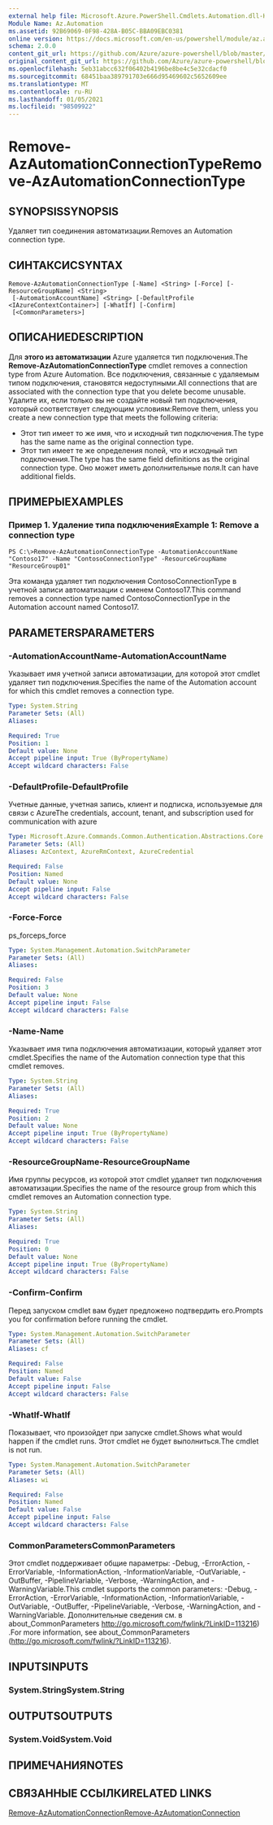 ```yaml
---
external help file: Microsoft.Azure.PowerShell.Cmdlets.Automation.dll-Help.xml
Module Name: Az.Automation
ms.assetid: 92B69069-0F98-428A-B05C-BBA09EBC0381
online version: https://docs.microsoft.com/en-us/powershell/module/az.automation/remove-azautomationconnectiontype
schema: 2.0.0
content_git_url: https://github.com/Azure/azure-powershell/blob/master/src/Automation/Automation/help/Remove-AzAutomationConnectionType.md
original_content_git_url: https://github.com/Azure/azure-powershell/blob/master/src/Automation/Automation/help/Remove-AzAutomationConnectionType.md
ms.openlocfilehash: 5eb31abcc632f06402b4196be8be4c5e32cdacf0
ms.sourcegitcommit: 68451baa389791703e666d95469602c5652609ee
ms.translationtype: MT
ms.contentlocale: ru-RU
ms.lasthandoff: 01/05/2021
ms.locfileid: "98509922"
---
```

# <span data-ttu-id="9e870-101">Remove-AzAutomationConnectionType</span><span class="sxs-lookup"><span data-stu-id="9e870-101">Remove-AzAutomationConnectionType</span></span>

## <span data-ttu-id="9e870-102">SYNOPSIS</span><span class="sxs-lookup"><span data-stu-id="9e870-102">SYNOPSIS</span></span>
<span data-ttu-id="9e870-103">Удаляет тип соединения автоматизации.</span><span class="sxs-lookup"><span data-stu-id="9e870-103">Removes an Automation connection type.</span></span>

## <span data-ttu-id="9e870-104">СИНТАКСИС</span><span class="sxs-lookup"><span data-stu-id="9e870-104">SYNTAX</span></span>

```
Remove-AzAutomationConnectionType [-Name] <String> [-Force] [-ResourceGroupName] <String>
 [-AutomationAccountName] <String> [-DefaultProfile <IAzureContextContainer>] [-WhatIf] [-Confirm]
 [<CommonParameters>]
```

## <span data-ttu-id="9e870-105">ОПИСАНИЕ</span><span class="sxs-lookup"><span data-stu-id="9e870-105">DESCRIPTION</span></span>
<span data-ttu-id="9e870-106">Для **этого из автоматизации** Azure удаляется тип подключения.</span><span class="sxs-lookup"><span data-stu-id="9e870-106">The **Remove-AzAutomationConnectionType** cmdlet removes a connection type from Azure Automation.</span></span>
<span data-ttu-id="9e870-107">Все подключения, связанные с удаляемым типом подключения, становятся недоступными.</span><span class="sxs-lookup"><span data-stu-id="9e870-107">All connections that are associated with the connection type that you delete become unusable.</span></span>
<span data-ttu-id="9e870-108">Удалите их, если только вы не создайте новый тип подключения, который соответствует следующим условиям:</span><span class="sxs-lookup"><span data-stu-id="9e870-108">Remove them, unless you create a new connection type that meets the following criteria:</span></span> 
- <span data-ttu-id="9e870-109">Этот тип имеет то же имя, что и исходный тип подключения.</span><span class="sxs-lookup"><span data-stu-id="9e870-109">The type has the same name as the original connection type.</span></span> 
- <span data-ttu-id="9e870-110">Этот тип имеет те же определения полей, что и исходный тип подключения.</span><span class="sxs-lookup"><span data-stu-id="9e870-110">The type has the same field definitions as the original connection type.</span></span>
<span data-ttu-id="9e870-111">Оно может иметь дополнительные поля.</span><span class="sxs-lookup"><span data-stu-id="9e870-111">It can have additional fields.</span></span>

## <span data-ttu-id="9e870-112">ПРИМЕРЫ</span><span class="sxs-lookup"><span data-stu-id="9e870-112">EXAMPLES</span></span>

### <span data-ttu-id="9e870-113">Пример 1. Удаление типа подключения</span><span class="sxs-lookup"><span data-stu-id="9e870-113">Example 1: Remove a connection type</span></span>
```
PS C:\>Remove-AzAutomationConnectionType -AutomationAccountName "Contoso17" -Name "ContosoConnectionType" -ResourceGroupName "ResourceGroup01"
```

<span data-ttu-id="9e870-114">Эта команда удаляет тип подключения ContosoConnectionType в учетной записи автоматизации с именем Contoso17.</span><span class="sxs-lookup"><span data-stu-id="9e870-114">This command removes a connection type named ContosoConnectionType in the Automation account named Contoso17.</span></span>

## <span data-ttu-id="9e870-115">PARAMETERS</span><span class="sxs-lookup"><span data-stu-id="9e870-115">PARAMETERS</span></span>

### <span data-ttu-id="9e870-116">-AutomationAccountName</span><span class="sxs-lookup"><span data-stu-id="9e870-116">-AutomationAccountName</span></span>
<span data-ttu-id="9e870-117">Указывает имя учетной записи автоматизации, для которой этот cmdlet удаляет тип подключения.</span><span class="sxs-lookup"><span data-stu-id="9e870-117">Specifies the name of the Automation account for which this cmdlet removes a connection type.</span></span>

```yaml
Type: System.String
Parameter Sets: (All)
Aliases:

Required: True
Position: 1
Default value: None
Accept pipeline input: True (ByPropertyName)
Accept wildcard characters: False
```

### <span data-ttu-id="9e870-118">-DefaultProfile</span><span class="sxs-lookup"><span data-stu-id="9e870-118">-DefaultProfile</span></span>
<span data-ttu-id="9e870-119">Учетные данные, учетная запись, клиент и подписка, используемые для связи с Azure</span><span class="sxs-lookup"><span data-stu-id="9e870-119">The credentials, account, tenant, and subscription used for communication with azure</span></span>

```yaml
Type: Microsoft.Azure.Commands.Common.Authentication.Abstractions.Core.IAzureContextContainer
Parameter Sets: (All)
Aliases: AzContext, AzureRmContext, AzureCredential

Required: False
Position: Named
Default value: None
Accept pipeline input: False
Accept wildcard characters: False
```

### <span data-ttu-id="9e870-120">-Force</span><span class="sxs-lookup"><span data-stu-id="9e870-120">-Force</span></span>
<span data-ttu-id="9e870-121">ps_force</span><span class="sxs-lookup"><span data-stu-id="9e870-121">ps_force</span></span>

```yaml
Type: System.Management.Automation.SwitchParameter
Parameter Sets: (All)
Aliases:

Required: False
Position: 3
Default value: None
Accept pipeline input: False
Accept wildcard characters: False
```

### <span data-ttu-id="9e870-122">-Name</span><span class="sxs-lookup"><span data-stu-id="9e870-122">-Name</span></span>
<span data-ttu-id="9e870-123">Указывает имя типа подключения автоматизации, который удаляет этот cmdlet.</span><span class="sxs-lookup"><span data-stu-id="9e870-123">Specifies the name of the Automation connection type that this cmdlet removes.</span></span>

```yaml
Type: System.String
Parameter Sets: (All)
Aliases:

Required: True
Position: 2
Default value: None
Accept pipeline input: True (ByPropertyName)
Accept wildcard characters: False
```

### <span data-ttu-id="9e870-124">-ResourceGroupName</span><span class="sxs-lookup"><span data-stu-id="9e870-124">-ResourceGroupName</span></span>
<span data-ttu-id="9e870-125">Имя группы ресурсов, из которой этот cmdlet удаляет тип подключения автоматизации.</span><span class="sxs-lookup"><span data-stu-id="9e870-125">Specifies the name of the resource group from which this cmdlet removes an Automation connection type.</span></span>

```yaml
Type: System.String
Parameter Sets: (All)
Aliases:

Required: True
Position: 0
Default value: None
Accept pipeline input: True (ByPropertyName)
Accept wildcard characters: False
```

### <span data-ttu-id="9e870-126">-Confirm</span><span class="sxs-lookup"><span data-stu-id="9e870-126">-Confirm</span></span>
<span data-ttu-id="9e870-127">Перед запуском cmdlet вам будет предложено подтвердить его.</span><span class="sxs-lookup"><span data-stu-id="9e870-127">Prompts you for confirmation before running the cmdlet.</span></span>

```yaml
Type: System.Management.Automation.SwitchParameter
Parameter Sets: (All)
Aliases: cf

Required: False
Position: Named
Default value: False
Accept pipeline input: False
Accept wildcard characters: False
```

### <span data-ttu-id="9e870-128">-WhatIf</span><span class="sxs-lookup"><span data-stu-id="9e870-128">-WhatIf</span></span>
<span data-ttu-id="9e870-129">Показывает, что произойдет при запуске cmdlet.</span><span class="sxs-lookup"><span data-stu-id="9e870-129">Shows what would happen if the cmdlet runs.</span></span>
<span data-ttu-id="9e870-130">Этот cmdlet не будет выполниться.</span><span class="sxs-lookup"><span data-stu-id="9e870-130">The cmdlet is not run.</span></span>

```yaml
Type: System.Management.Automation.SwitchParameter
Parameter Sets: (All)
Aliases: wi

Required: False
Position: Named
Default value: False
Accept pipeline input: False
Accept wildcard characters: False
```

### <span data-ttu-id="9e870-131">CommonParameters</span><span class="sxs-lookup"><span data-stu-id="9e870-131">CommonParameters</span></span>
<span data-ttu-id="9e870-132">Этот cmdlet поддерживает общие параметры: -Debug, -ErrorAction, -ErrorVariable, -InformationAction, -InformationVariable, -OutVariable, -OutBuffer, -PipelineVariable, -Verbose, -WarningAction, and -WarningVariable.</span><span class="sxs-lookup"><span data-stu-id="9e870-132">This cmdlet supports the common parameters: -Debug, -ErrorAction, -ErrorVariable, -InformationAction, -InformationVariable, -OutVariable, -OutBuffer, -PipelineVariable, -Verbose, -WarningAction, and -WarningVariable.</span></span> <span data-ttu-id="9e870-133">Дополнительные сведения см. в about_CommonParameters http://go.microsoft.com/fwlink/?LinkID=113216) .</span><span class="sxs-lookup"><span data-stu-id="9e870-133">For more information, see about_CommonParameters (http://go.microsoft.com/fwlink/?LinkID=113216).</span></span>

## <span data-ttu-id="9e870-134">INPUTS</span><span class="sxs-lookup"><span data-stu-id="9e870-134">INPUTS</span></span>

### <span data-ttu-id="9e870-135">System.String</span><span class="sxs-lookup"><span data-stu-id="9e870-135">System.String</span></span>

## <span data-ttu-id="9e870-136">OUTPUTS</span><span class="sxs-lookup"><span data-stu-id="9e870-136">OUTPUTS</span></span>

### <span data-ttu-id="9e870-137">System.Void</span><span class="sxs-lookup"><span data-stu-id="9e870-137">System.Void</span></span>

## <span data-ttu-id="9e870-138">ПРИМЕЧАНИЯ</span><span class="sxs-lookup"><span data-stu-id="9e870-138">NOTES</span></span>

## <span data-ttu-id="9e870-139">СВЯЗАННЫЕ ССЫЛКИ</span><span class="sxs-lookup"><span data-stu-id="9e870-139">RELATED LINKS</span></span>

[<span data-ttu-id="9e870-140">Remove-AzAutomationConnection</span><span class="sxs-lookup"><span data-stu-id="9e870-140">Remove-AzAutomationConnection</span></span>](./Remove-AzAutomationConnection.md)


